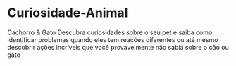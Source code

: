 # Curiosidade-Animal
Cachorro & Gato Descubra curiosidades sobre o seu pet e saiba como identificar problemas quando eles tem reações diferentes ou até mesmo descobrir ações incríveis que você provavelmente não sabia sobre o cão ou gato 
